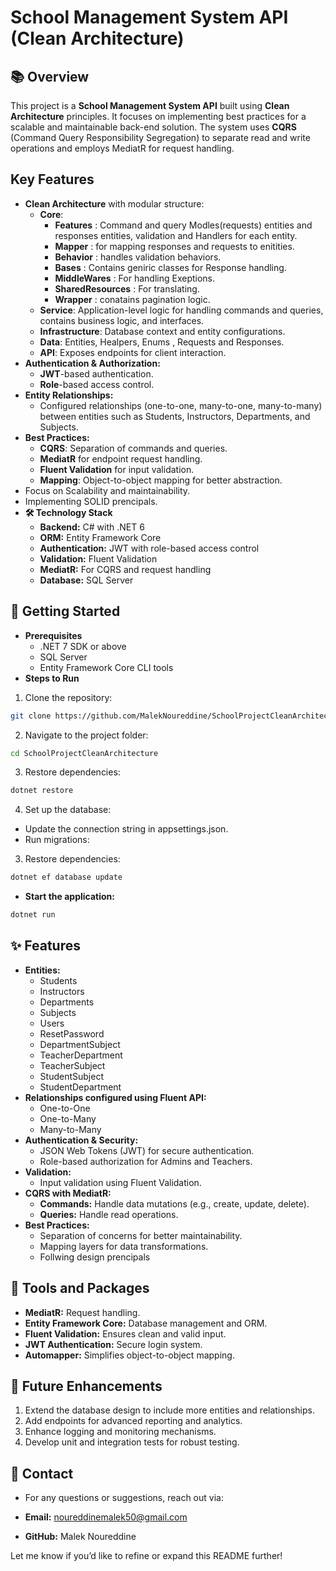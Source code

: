 # School Management System API (Clean Architecture)
## 📚 Overview
This project is a **School Management System API** built using **Clean Architecture** principles. It focuses on implementing best practices for a scalable and maintainable back-end solution. The system uses **CQRS** (Command Query Responsibility Segregation) to separate read and write operations and employs MediatR for request handling.

## Key Features
- **Clean Architecture** with modular structure:
  - **Core**:
    - **Features** : Command and query Modles(requests) entities and responses entities, validation and Handlers for each entity.
    - **Mapper** : for mapping responses and requests to enitities.
    - **Behavior** : handles validation behaviors.
    - **Bases** : Contains geniric classes for Response handling.
    - **MiddleWares** : For handling Exeptions.
    - **SharedResources** : For translating.
    - **Wrapper** : conatains pagination logic.
  - **Service**: Application-level logic for handling commands and queries, contains business logic, and interfaces.
  - **Infrastructure**: Database context and entity configurations.
  - **Data**: Entities, Healpers, Enums , Requests and Responses.
  - **API**: Exposes endpoints for client interaction.
- **Authentication & Authorization:**
  - **JWT**-based authentication.
  - **Role**-based access control.
- **Entity Relationships:**
  - Configured relationships (one-to-one, many-to-one, many-to-many) between entities such as Students, Instructors, Departments, and Subjects.
- **Best Practices:**
  - **CQRS**: Separation of commands and queries.
  - **MediatR** for endpoint request handling.
  - **Fluent Validation** for input validation.
  - **Mapping**: Object-to-object mapping for better abstraction.
- Focus on Scalability and maintainability.
- Implementing SOLID prencipals.
- **🛠️ Technology Stack**
  - **Backend:** C# with .NET 6
  - **ORM:** Entity Framework Core
  - **Authentication:** JWT with role-based access control
  - **Validation:** Fluent Validation
  - **MediatR:** For CQRS and request handling
  - **Database:** SQL Server
## 🚀 Getting Started
- **Prerequisites**
  - .NET 7 SDK or above
  - SQL Server
  - Entity Framework Core CLI tools
- **Steps to Run**
1. Clone the repository:
```bash
git clone https://github.com/MalekNoureddine/SchoolProjectCleanArchitecture.git
```
2. Navigate to the project folder:
```bash 
cd SchoolProjectCleanArchitecture
```
3. Restore dependencies:
```bash 
dotnet restore
```
4. Set up the database:
 - Update the connection string in appsettings.json.
 - Run migrations:
3. Restore dependencies:
```bash 
dotnet ef database update
```
- **Start the application:**
```bash 
dotnet run
```
## ✨ Features
- **Entities:**
  - Students
  - Instructors
  - Departments
  - Subjects
  - Users
  - ResetPassword
  - DepartmentSubject
  - TeacherDepartment
  - TeacherSubject
  - StudentSubject
  - StudentDepartment
- **Relationships configured using Fluent API:**
  - One-to-One
  - One-to-Many
  - Many-to-Many
- **Authentication & Security:**
  - JSON Web Tokens (JWT) for secure authentication.
  - Role-based authorization for Admins and Teachers.
- **Validation:**
  - Input validation using Fluent Validation.
- **CQRS with MediatR:**
  - **Commands:** Handle data mutations (e.g., create, update, delete).
  - **Queries:** Handle read operations.
- **Best Practices:**
  - Separation of concerns for better maintainability.
  - Mapping layers for data transformations.
  - Follwing design prencipals 
## 🔧 Tools and Packages
- **MediatR:** Request handling.
- **Entity Framework Core:** Database management and ORM.
- **Fluent Validation:** Ensures clean and valid input.
- **JWT Authentication:** Secure login system.
- **Automapper:** Simplifies object-to-object mapping.
## 🎯 Future Enhancements
1. Extend the database design to include more entities and relationships.
2. Add endpoints for advanced reporting and analytics.
3. Enhance logging and monitoring mechanisms.
4. Develop unit and integration tests for robust testing.
## 📧 Contact
- For any questions or suggestions, reach out via:

- **Email:** noureddinemalek50@gmail.com
- **GitHub:** Malek Noureddine

Let me know if you’d like to refine or expand this README further!
